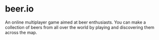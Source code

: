 # beer.io
An online multiplayer game aimed at beer enthusiasts. You can make a collection of beers from all over the world by playing and discovering them across the map.
